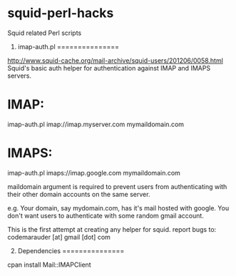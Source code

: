 squid-perl-hacks
================

Squid related Perl scripts

1. imap-auth.pl
===============

http://www.squid-cache.org/mail-archive/squid-users/201206/0058.html
Squid's basic auth helper for authentication against IMAP and IMAPS servers.

IMAP:
=====
imap-auth.pl imap://imap.myserver.com mymaildomain.com

IMAPS:
======
imap-auth.pl imaps://imap.google.com mymaildomain.com

maildomain argument is required to prevent users from authenticating with their other domain accounts
on the same server.

e.g.
Your domain, say mydomain.com, has it's mail hosted with google. You don't want users to authenticate
with some random gmail account.


This is the first attempt at creating any helper for squid.
report bugs to: codemarauder [at] gmail [dot] com

2. Dependencies
===============
 
cpan install Mail::IMAPClient
